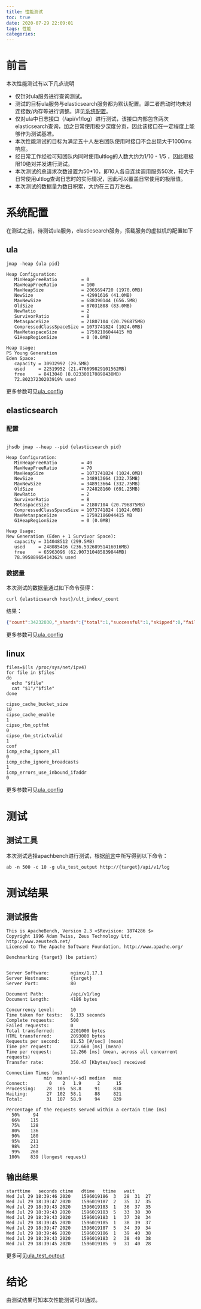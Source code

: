 ```yaml
---
title: 性能测试
toc: true
date: 2020-07-29 22:09:01
tags: 性能
categories: 
---
```

# 前言
本次性能测试有以下几点说明
- 仅针对ula服务进行查询测试。
- 测试的目标ula服务与elasticsearch服务都为默认配置。即二者启动时均未对连接数/内存等进行调整。详见[系统配置](#系统配置)。
- 仅对ula中日志接口（/api/v1/log）进行测试，该接口内部包含两次elasticsearch查询，加之日常使用极少深度分页，因此该接口在一定程度上能够作为测试基准。
- 本次性能测试的目标为满足五十人左右团队使用时接口不会出现大于1000ms响应。
- 经日常工作经验可知团队内同时使用ultlog的人数大约为1/10 - 1/5 ，因此取极限10绝对并发进行测试。
- 本次测试的总请求次数设置为50*10，即10人各自连续调用服务50次，较大于日常使用ultlog查询日志时的实际情况，因此可以覆盖日常使用的极限值。
- 本次测试的数据量为数日积累，大约在三百万左右。

# 系统配置

在测试之前，待测试ula服务，elasticsearch服务，搭载服务的虚拟机的配置如下

## ula
````shell
jmap -heap {ula pid}
````

````
Heap Configuration:
   MinHeapFreeRatio         = 0
   MaxHeapFreeRatio         = 100
   MaxHeapSize              = 2065694720 (1970.0MB)
   NewSize                  = 42991616 (41.0MB)
   MaxNewSize               = 688390144 (656.5MB)
   OldSize                  = 87031808 (83.0MB)
   NewRatio                 = 2
   SurvivorRatio            = 8
   MetaspaceSize            = 21807104 (20.796875MB)
   CompressedClassSpaceSize = 1073741824 (1024.0MB)
   MaxMetaspaceSize         = 17592186044415 MB
   G1HeapRegionSize         = 0 (0.0MB)

Heap Usage:
PS Young Generation
Eden Space:
   capacity = 30932992 (29.5MB)
   used     = 22519952 (21.476699829101562MB)
   free     = 8413040 (8.023300170898438MB)
   72.80237230203919% used
````
更多参数可见[ula_config](https://github.com/ultlog/ula/tree/master/benchmark/ula_config)

## elasticsearch
### 配置
````shell

jhsdb jmap --heap --pid {elasticsearch pid}
````

````
Heap Configuration:
   MinHeapFreeRatio         = 40
   MaxHeapFreeRatio         = 70
   MaxHeapSize              = 1073741824 (1024.0MB)
   NewSize                  = 348913664 (332.75MB)
   MaxNewSize               = 348913664 (332.75MB)
   OldSize                  = 724828160 (691.25MB)
   NewRatio                 = 2
   SurvivorRatio            = 8
   MetaspaceSize            = 21807104 (20.796875MB)
   CompressedClassSpaceSize = 1073741824 (1024.0MB)
   MaxMetaspaceSize         = 17592186044415 MB
   G1HeapRegionSize         = 0 (0.0MB)

Heap Usage:
New Generation (Eden + 1 Survivor Space):
   capacity = 314048512 (299.5MB)
   used     = 248085416 (236.59268951416016MB)
   free     = 65963096 (62.907310485839844MB)
   78.99588965414362% used
````
### 数据量
本次测试的数据量通过如下命令获得：
````shell
curl {elasticsearch host}/ult_index/_count
````
结果：
````json
{"count":34232030,"_shards":{"total":1,"successful":1,"skipped":0,"failed":0}}
````


更多参数可见[ula_config](https://github.com/ultlog/ula/tree/master/benchmark/ela_config)

## linux

````shell
files=$(ls /proc/sys/net/ipv4)
for file in $files
do
  echo "$file" 
  cat "$1"/"$file"
done
````

````
cipso_cache_bucket_size
10
cipso_cache_enable
1
cipso_rbm_optfmt
0
cipso_rbm_strictvalid
1
conf
icmp_echo_ignore_all
0
icmp_echo_ignore_broadcasts
1
icmp_errors_use_inbound_ifaddr
0
````
更多参数可见[ula_config](https://github.com/ultlog/ula/tree/master/benchmark/ipv4_config)

# 测试

## 测试工具
本次测试选择apachbench进行测试，根据[前言](#前言)中所写得到以下命令：
````shell
ab -n 500 -c 10 -g ula_test_output http://{target}/api/v1/log
````

# 测试结果

## 测试报告
````
This is ApacheBench, Version 2.3 <$Revision: 1874286 $>
Copyright 1996 Adam Twiss, Zeus Technology Ltd, http://www.zeustech.net/
Licensed to The Apache Software Foundation, http://www.apache.org/

Benchmarking {target} (be patient)


Server Software:        nginx/1.17.1
Server Hostname:        {target}
Server Port:            80

Document Path:          /api/v1/log
Document Length:        4186 bytes

Concurrency Level:      10
Time taken for tests:   6.133 seconds
Complete requests:      500
Failed requests:        0
Total transferred:      2201000 bytes
HTML transferred:       2093000 bytes
Requests per second:    81.53 [#/sec] (mean)
Time per request:       122.660 [ms] (mean)
Time per request:       12.266 [ms] (mean, across all concurrent requests)
Transfer rate:          350.47 [Kbytes/sec] received

Connection Times (ms)
              min  mean[+/-sd] median   max
Connect:        0    2   1.9      2      15
Processing:    28  105  58.8     91     838
Waiting:       27  102  58.1     88     821
Total:         31  107  58.9     94     839

Percentage of the requests served within a certain time (ms)
  50%     94
  66%    115
  75%    128
  80%    136
  90%    180
  95%    211
  98%    243
  99%    268
 100%    839 (longest request)

````

## 输出结果

````
starttime	seconds	ctime	dtime	ttime	wait
Wed Jul 29 18:39:46 2020	1596019186	3	28	31	27
Wed Jul 29 18:39:47 2020	1596019187	2	35	37	35
Wed Jul 29 18:39:43 2020	1596019183	1	36	37	35
Wed Jul 29 18:39:43 2020	1596019183	5	33	38	30
Wed Jul 29 18:39:43 2020	1596019183	1	37	38	34
Wed Jul 29 18:39:45 2020	1596019185	1	38	39	37
Wed Jul 29 18:39:47 2020	1596019187	5	34	39	34
Wed Jul 29 18:39:46 2020	1596019186	1	39	40	38
Wed Jul 29 18:39:43 2020	1596019183	2	38	40	38
Wed Jul 29 18:39:45 2020	1596019185	9	31	40	28
````
更多可见[ula_test_output](https://github.com/ultlog/ula/tree/master/benchmark/ula_test_output)

# 结论

由测试结果可知本次性能测试可以通过。
